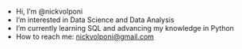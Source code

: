 - Hi, I’m @nickvolponi
- I’m interested in Data Science and Data Analysis
- I’m currently learning SQL and advancing my knowledge in Python
- How to reach me: nickvolponi@gmail.com

<!---
nickvolponi/nickvolponi is a ✨ special ✨ repository because its `README.md` (this file) appears on your GitHub profile.
You can click the Preview link to take a look at your changes.
--->
